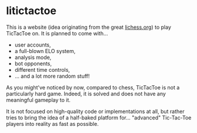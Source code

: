# litictactoe

This is a website (idea originating from the great [lichess.org](https://lichess.org/)) to play TicTacToe on. It is planned to come with...

- user accounts,
- a full-blown ELO system,
- analysis mode,
- bot opponents,
- different time controls,
- ... and a lot more random stuff!

As you might've noticed by now, compared to chess, TicTacToe is not a particularly hard game. Indeed, it is solved and does not have any meaningful gameplay to it.

It is not focused on high-quality code or implementations at all, but rather tries to bring the idea of a half-baked platform for... "advanced" Tic-Tac-Toe players into reality as fast as possible.
